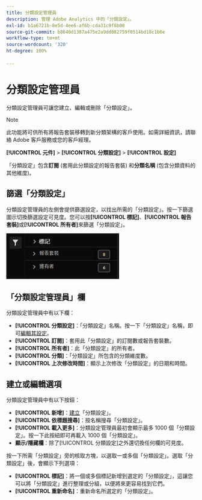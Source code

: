 ```yaml
---
title: 分類設定管理員
description: 管理 Adobe Analytics 中的「分類設定」。
exl-id: b1a6721b-8e5d-4ee6-af6b-cda31c9f8b00
source-git-commit: b8640d1387a475e2a9dd082759f0514bd18c1b6e
workflow-type: tm+mt
source-wordcount: '320'
ht-degree: 100%

---
```


# 分類設定管理員

分類設定管理員可讓您建立、編輯或刪除「分類設定」。

>[!NOTE]
>
>此功能將可供所有將報告套裝移轉到新分類架構的客戶使用。如需詳細資訊，請聯絡 Adobe 客戶服務或您的客戶經理。

**[!UICONTROL 元件]** > **[!UICONTROL 分類設定]** > **[!UICONTROL 設定]**

「分類設定」包含&#x200B;**訂閱** (套用此分類設定的報告套裝) 和&#x200B;**分類名稱** (包含分類資料的其他維度)。

## 篩選「分類設定」

分類設定管理員的左側會提供篩選設定，以找出所需的「分類設定」。按一下篩選圖示切換篩選設定可見度。您可以按&#x200B;**[!UICONTROL 標記]**、**[!UICONTROL 報告套裝]**&#x200B;或&#x200B;**[!UICONTROL 所有者]**&#x200B;來篩選「分類設定」。

![「分類設定」篩選](../assets/classification-set-filters.png)

## 「分類設定管理員」欄

分類設定管理員中有以下欄：

* **[!UICONTROL 分類設定]**：「分類設定」名稱。按一下「分類設定」名稱，即可[編輯其設定](settings.md)。
* **[!UICONTROL 訂閱]**：套用此「分類設定」的訂閱數或報告套裝數。
* **[!UICONTROL 所有者]**：此「分類設定」的所有者。
* **[!UICONTROL 分類]**：「分類設定」所包含的分類維度數。
* **[!UICONTROL 上次修改時間]**：顯示上次修改「分類設定」的日期和時間。

## 建立或編輯選項

分類設定管理員中有以下按鈕：

* **[!UICONTROL 新增]**：[建立](create.md)「分類設定」。
* **[!UICONTROL 依標題搜尋]**：按名稱搜尋「分類設定」。 
* **[!UICONTROL 載入更多]**：分類設定管理員最初會顯示最多 1000 個「分類設定」。按一下此按紐即可再載入 1000 個「分類設定」。
* **顯示/隱藏欄**：除了[!UICONTROL 分類設定]之外還切換任何欄的可見度。

按一下所需「分類設定」旁的核取方塊，以選取一或多個「分類設定」。選取「分類設定」後，會顯示下列選項：

* **[!UICONTROL 標記]**：將一個或多個標記新增到選定的「分類設定」，這讓您可以將「分類設定」進行整理或分組，以便將來更容易找到它們。
* **[!UICONTROL 重新命名]**：重新命名所選定的「分類設定」。
